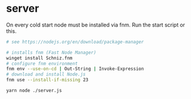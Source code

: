 # server

On every cold start node must be installed via fnm. Run the start script or this.

```sh
# see https://nodejs.org/en/download/package-manager

# installs fnm (Fast Node Manager)
winget install Schniz.fnm
# configure fnm environment
fnm env --use-on-cd | Out-String | Invoke-Expression
# download and install Node.js
fnm use --install-if-missing 23

yarn node ./server.js
```
